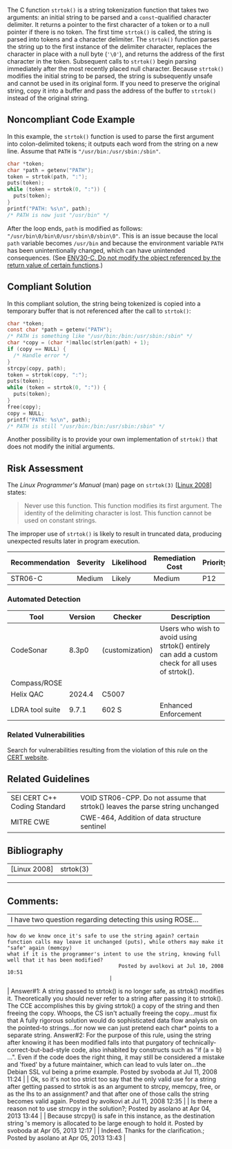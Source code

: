 The C function `strtok()` is a string tokenization function that takes two arguments: an initial string to be parsed and a `const`-qualified character delimiter. It returns a pointer to the first character of a token or to a null pointer if there is no token.
The first time `strtok()` is called, the string is parsed into tokens and a character delimiter. The `strtok()` function parses the string up to the first instance of the delimiter character, replaces the character in place with a null byte (`'\0'`), and returns the address of the first character in the token. Subsequent calls to `strtok()` begin parsing immediately after the most recently placed null character.
Because `strtok()` modifies the initial string to be parsed, the string is subsequently unsafe and cannot be used in its original form. If you need to preserve the original string, copy it into a buffer and pass the address of the buffer to `strtok()` instead of the original string.
## Noncompliant Code Example
In this example, the `strtok()` function is used to parse the first argument into colon-delimited tokens; it outputs each word from the string on a new line. Assume that `PATH` is `"/usr/bin:/usr/sbin:/sbin"`.
``` c
char *token;
char *path = getenv("PATH");
token = strtok(path, ":");
puts(token);
while (token = strtok(0, ":")) {
  puts(token);
}
printf("PATH: %s\n", path);
/* PATH is now just "/usr/bin" */
```
After the loop ends, `path` is modified as follows: `"/usr/bin\0/bin\0/usr/sbin\0/sbin\0"`. This is an issue because the local `path` variable becomes `/usr/bin` and because the environment variable `PATH` has been unintentionally changed, which can have unintended consequences. (See [ENV30-C. Do not modify the object referenced by the return value of certain functions](ENV30-C_%20Do%20not%20modify%20the%20object%20referenced%20by%20the%20return%20value%20of%20certain%20functions).)
## Compliant Solution
In this compliant solution, the string being tokenized is copied into a temporary buffer that is not referenced after the call to `strtok()`:
``` c
char *token;
const char *path = getenv("PATH");
/* PATH is something like "/usr/bin:/bin:/usr/sbin:/sbin" */
char *copy = (char *)malloc(strlen(path) + 1);
if (copy == NULL) {
  /* Handle error */
}
strcpy(copy, path);
token = strtok(copy, ":");
puts(token);
while (token = strtok(0, ":")) {
  puts(token);
}
free(copy);
copy = NULL;
printf("PATH: %s\n", path);
/* PATH is still "/usr/bin:/bin:/usr/sbin:/sbin" */
```
Another possibility is to provide your own implementation of `strtok()` that does not modify the initial arguments.
## Risk Assessment
The *Linux Programmer's Manual* (man) page on `strtok(3)` \[[Linux 2008](AA.-Bibliography_87152170.html#AA.Bibliography-Linux08)\] states:
> Never use this function. This function modifies its first argument. The identity of the delimiting character is lost. This function cannot be used on constant strings.

The improper use of `strtok()` is likely to result in truncated data, producing unexpected results later in program execution.

| Recommendation | Severity | Likelihood | Remediation Cost | Priority | Level |
| ----|----|----|----|----|----|
| STR06-C | Medium | Likely | Medium | P12 | L1 |

### Automated Detection

| Tool | Version | Checker | Description |
| ----|----|----|----|
| CodeSonar | 8.3p0 | (customization) | Users who wish to avoid using strtok() entirely can add a custom check for all uses of strtok(). |
| Compass/ROSE |  |  |  |
| Helix QAC | 2024.4 | C5007 |  |
| LDRA tool suite | 9.7.1 | 602 S | Enhanced Enforcement |

### Related Vulnerabilities
Search for vulnerabilities resulting from the violation of this rule on the [CERT website](https://www.kb.cert.org/vulnotes/bymetric?searchview&query=FIELD+KEYWORDS+contains+STR06-C).
## Related Guidelines

|  |  |
| ----|----|
| SEI CERT C++ Coding Standard | VOID STR06-CPP. Do not assume that strtok() leaves the parse string unchanged |
| MITRE CWE | CWE-464, Addition of data structure sentinel |

## Bibliography

|  |  |
| ----|----|
| [Linux 2008] | strtok(3) |

------------------------------------------------------------------------
[](https://wiki.sei.cmu.edu/confluence/pages/viewpage.action?pageId=87152066) [](../c/Rec_%2007_%20Characters%20and%20Strings%20_STR_) [](https://wiki.sei.cmu.edu/confluence/pages/viewpage.action?pageId=87152413)
## Comments:

|  |
| ----|
| I have two question regarding detecting this using ROSE...
    how do we know once it's safe to use the string again? certain function calls may leave it unchanged (puts), while others may make it "safe" again (memcpy)
    what if it is the programmer's intent to use the string, knowing full well that it has been modified?
                                        Posted by avolkovi at Jul 10, 2008 10:51
                                     |
| Answer#1: A string passed to strtok() is no longer safe, as strtok() modifies it. Theoretically you should never refer to a string after passing it to strtok(). The CCE accomplishes this by giving strtok() a copy of the string and then freeing the copy.
Whoops, the CS isn't actually freeing the copy...must fix that 
A fully rigorous solution would do sophisticated data flow analysis on the pointed-to strings...for now we can just pretend each char* points to a separate string.
Answer#2: For the purpose of this rule, using the string after knowing it has been modified falls into that purgatory of technically-correct-but-bad-style code, also inhabited by constructs such as "if (a = b) ...". Even if the code does the right thing, it may still be considered a mistake and 'fixed' by a future maintainer, which can lead to vuls later on...the Debian SSL vul being a prime example.
                                        Posted by svoboda at Jul 11, 2008 11:24
                                     |
| Ok, so it's not too strict too say that the only valid use for a string after getting passed to strtok is as an argument to strcpy, memcpy, free, or as the lhs to an assignment? and that after one of those calls the string becomes valid again.
                                        Posted by avolkovi at Jul 11, 2008 12:35
                                     |
| Is there a reason not to use strncpy in the solution?;
                                        Posted by asolano at Apr 04, 2013 13:44
                                     |
| Because strcpy() is safe in this instance, as the destination string 's memory is allocated to be large enough to hold it.
                                        Posted by svoboda at Apr 05, 2013 12:17
                                     |
| Indeed. Thanks for the clarification.;
                                        Posted by asolano at Apr 05, 2013 13:43
                                     |

